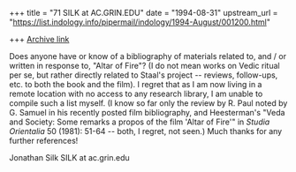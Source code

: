 +++
title = "71 SILK at AC.GRIN.EDU"
date = "1994-08-31"
upstream_url = "https://list.indology.info/pipermail/indology/1994-August/001200.html"

+++
[Archive link](https://list.indology.info/pipermail/indology/1994-August/001200.html)

Does anyone have or know of a bibliography of materials related to, and /
or written in response to, "Altar of Fire"?  (I do not mean works on Vedic
ritual per se, but rather directly related to Staal's project -- reviews,
follow-ups, etc. to both the book and the film).  I regret that as I am now
living in a remote location with no access to any research library, I am
unable to compile such a list myself.
(I know so far only the review by R. Paul noted by G. Samuel in his
recently posted film bibliography, and Heesterman's "Veda and Society: Some
remarks a propos of the film 'Altar of Fire'" in _Studia Orientalia_ 50
(1981): 51-64 -- both, I regret, not seen.)
Much thanks for any further references!

Jonathan Silk
SILK at ac.grin.edu








